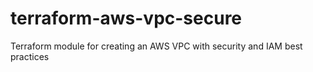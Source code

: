 # terraform-aws-vpc-secure
Terraform module for creating an AWS VPC with security and IAM best practices
